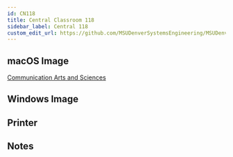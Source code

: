 ```yaml
---
id: CN118
title: Central Classroom 118
sidebar_label: Central 118
custom_edit_url: https://github.com/MSUDenverSystemsEngineering/MSUDenverSystemsEngineering.github.io/edit/source/docs/lab-CN118.md
---
```


## macOS Image
[Communication Arts and Sciences](image-mac-communicationartsandsciences.md)

## Windows Image

## Printer

## Notes
